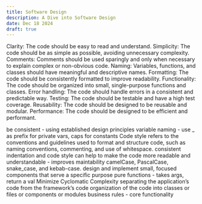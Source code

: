 ```yaml
---
title: Software Design
description: A Dive into Software Design
date: Dec 18 2024
draft: true
---
```


Clarity: The code should be easy to read and understand.
Simplicity: The code should be as simple as possible, avoiding unnecessary complexity.
Comments: Comments should be used sparingly and only when necessary to explain complex or non-obvious code.
Naming: Variables, functions, and classes should have meaningful and descriptive names.
Formatting: The code should be consistently formatted to improve readability.
Functionality: The code should be organized into small, single-purpose functions and classes.
Error handling: The code should handle errors in a consistent and predictable way.
Testing: The code should be testable and have a high test coverage.
Reusability: The code should be designed to be reusable and modular.
Performance: The code should be designed to be efficient and performant.

be consistent - using established design principles
variable naming - use \_ as prefix for private vars, caps for constants
Code style refers to the conventions and guidelines used to format and structure code, such as naming conventions, commenting, and use of whitespace.
consistent indentation and code style can help to make the code more readable and understandable - improves maintability
camelCase, PascalCase, snake_case, and kebab-case.
design and implement small, focused components that serve a specific purpose
pure functions - takes args, return a val
Minimize Cyclomatic Complexity
separating the application’s code from the framework’s code
organization of the code into classes or files or components or modules
business rules - core functionality
